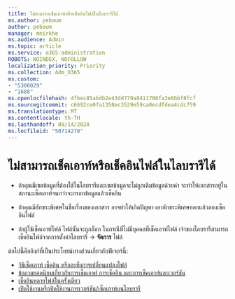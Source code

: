 ```yaml
---
title: ไม่สามารถเช็คเอาท์หรือเช็คอินไฟล์ในไลบรารีได้
ms.author: pebaum
author: pebaum
manager: mnirkhe
ms.audience: Admin
ms.topic: article
ms.service: o365-administration
ROBOTS: NOINDEX, NOFOLLOW
localization_priority: Priority
ms.collection: Adm_O365
ms.custom:
- "5300029"
- "1688"
ms.openlocfilehash: 4fbec85abdb2e43dd779a8411706fa3e6bbf8fcf
ms.sourcegitcommit: c6692ce0fa1358ec3529e59ca0ecdfdea4cdc759
ms.translationtype: MT
ms.contentlocale: th-TH
ms.lasthandoff: 09/14/2020
ms.locfileid: "50714270"
---
```

# <a name="unable-to-check-out-or-check-in-files-in-a-library"></a>ไม่สามารถเช็คเอาท์หรือเช็คอินไฟล์ในไลบรารีได้

- ถ้าคุณมีเขตข้อมูลที่ต้องใช้ในไลบรารีและเขตข้อมูลจะไม่ถูกเติมข้อมูลด้วยค่า จะทําให้เอกสารอยู่ในสถานะเช็คเอาท์จนกว่าจะกรอกข้อมูลแล้วเช็คอิน

- ถ้าคุณมีอักขระพิเศษในชื่อเรื่องของเอกสาร อาจทําให้เกิดปัญหา เอาอักขระพิเศษออกแล้วลองเช็คอินไฟล์

- ถ้าผู้ใช้เช็คเอาท์ไฟล์ ไฟล์นั้นจะถูกล็อก  ในกรณีที่ไม่มีบุคคลที่เช็คเอาท์ไฟล์ เจ้าของไลบรารีสามารถเช็คอินไฟล์จากการตั้งค่าไลบรารี -> **จัดการ** ไฟล์

ต่อไปนี้คือลิงก์ที่เป็นประโยชน์บางส่วนเกี่ยวกับฟีเจอร์นี้:

- [วิธีเช็คเอาท์ เช็คอิน หรือละทิ้งการเปลี่ยนแปลงไฟล์](https://support.office.com/article/check-out-check-in-or-discard-changes-to-files-in-a-library-7e2c12a9-a874-4393-9511-1378a700f6de)
- [ข้อถามยอดนิยมเกี่ยวกับการเช็คเอาท์ การเช็คอิน และการเช็คเอาท์และเวอร์ชัน](https://support.office.com/article/Top-questions-about-check-out-check-in-and-versions-7E941339-E972-4C7A-A79A-80A1FCF84076)
- [เช็คอินหลายไฟล์ในครั้งเดียว](https://support.office.com/article/check-out-check-in-or-discard-changes-to-files-in-a-library-7e2c12a9-a874-4393-9511-1378a700f6de)
- [เปิดใช้งานหรือปิดใช้งานการเวอร์ชัน/เช็คเอาท์บนไลบรารี](https://support.office.com/article/enable-and-configure-versioning-for-a-list-or-library-1555d642-23ee-446a-990a-bcab618c7a37)
